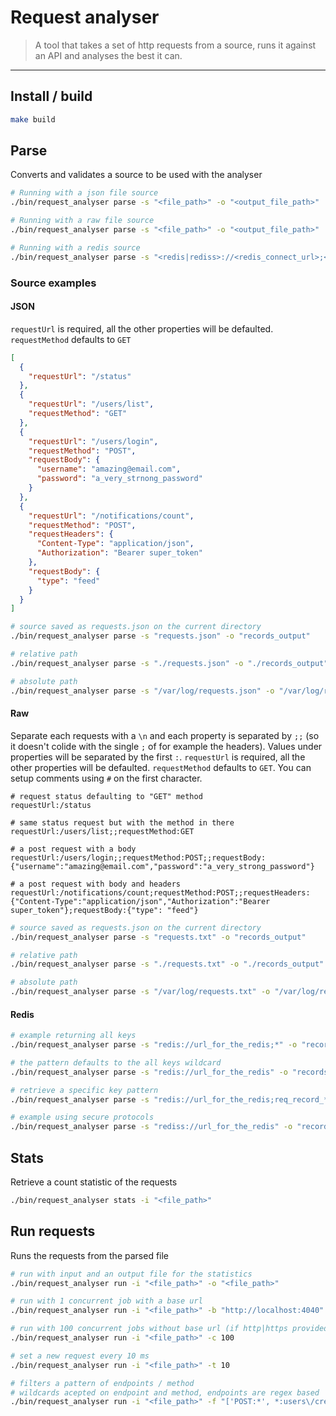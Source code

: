 # Request analyser

> A tool that takes a set of http requests from a source, runs it against an API and analyses the best it can.

---

## Install / build

```bash
make build
```

## Parse

Converts and validates a source to be used with the analyser

```bash
# Running with a json file source
./bin/request_analyser parse -s "<file_path>" -o "<output_file_path>"

# Running with a raw file source
./bin/request_analyser parse -s "<file_path>" -o "<output_file_path>"

# Running with a redis source
./bin/request_analyser parse -s "<redis|rediss>://<redis_connect_url>;<pattern>" -o "<output_file_path>"
```

### Source examples

#### JSON

`requestUrl` is required, all the other properties will be defaulted. `requestMethod` defaults to `GET`

```json
[
  {
    "requestUrl": "/status"
  },
  {
    "requestUrl": "/users/list",
    "requestMethod": "GET"
  },
  {
    "requestUrl": "/users/login",
    "requestMethod": "POST",
    "requestBody": {
      "username": "amazing@email.com",
      "password": "a_very_strnong_password"
    }
  },
  {
    "requestUrl": "/notifications/count",
    "requestMethod": "POST",
    "requestHeaders": {
      "Content-Type": "application/json",
      "Authorization": "Bearer super_token"
    },
    "requestBody": {
      "type": "feed"
    }
  }
]
```

```bash
# source saved as requests.json on the current directory
./bin/request_analyser parse -s "requests.json" -o "records_output"

# relative path
./bin/request_analyser parse -s "./requests.json" -o "./records_output"

# absolute path
./bin/request_analyser parse -s "/var/log/requests.json" -o "/var/log/records_output"
```

#### Raw

Separate each requests with a `\n` and each property is separated by `;;` (so it doesn't colide with the single `;` of for example the headers). Values under properties will be separated by the first `:`.
`requestUrl` is required, all the other properties will be defaulted. `requestMethod` defaults to `GET`.
You can setup comments using `#` on the first character.

```
# request status defaulting to "GET" method
requestUrl:/status

# same status request but with the method in there
requestUrl:/users/list;;requestMethod:GET

# a post request with a body
requestUrl:/users/login;;requestMethod:POST;;requestBody:{"username":"amazing@email.com","password":"a_very_strong_password"}

# a post request with body and headers
requestUrl:/notifications/count;requestMethod:POST;;requestHeaders:{"Content-Type":"application/json","Authorization":"Bearer super_token"};requestBody:{"type": "feed"}
```

```bash
# source saved as requests.json on the current directory
./bin/request_analyser parse -s "requests.txt" -o "records_output"

# relative path
./bin/request_analyser parse -s "./requests.txt" -o "./records_output"

# absolute path
./bin/request_analyser parse -s "/var/log/requests.txt" -o "/var/log/records_output"
```

#### Redis

```bash
# example returning all keys
./bin/request_analyser parse -s "redis://url_for_the_redis;*" -o "records_output"

# the pattern defaults to the all keys wildcard
./bin/request_analyser parse -s "redis://url_for_the_redis" -o "records_output"

# retrieve a specific key pattern
./bin/request_analyser parse -s "redis://url_for_the_redis;req_record_*" -o "records_output"

# example using secure protocols
./bin/request_analyser parse -s "rediss://url_for_the_redis" -o "records_output"
```

## Stats

Retrieve a count statistic of the requests

```bash
./bin/request_analyser stats -i "<file_path>"
```

## Run requests

Runs the requests from the parsed file

```bash
# run with input and an output file for the statistics
./bin/request_analyser run -i "<file_path>" -o "<file_path>"

# run with 1 concurrent job with a base url
./bin/request_analyser run -i "<file_path>" -b "http://localhost:4040"

# run with 100 concurrent jobs without base url (if http|https provided)
./bin/request_analyser run -i "<file_path>" -c 100

# set a new request every 10 ms
./bin/request_analyser run -i "<file_path>" -t 10

# filters a pattern of endpoints / method
# wildcards acepted on endpoint and method, endpoints are regex based
./bin/request_analyser run -i "<file_path>" -f "['POST:*', *:users\/create]"
```
